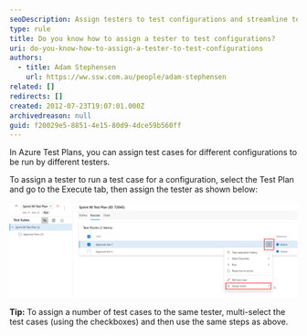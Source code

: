 ```yaml
---
seoDescription: Assign testers to test configurations and streamline testing workflow using Azure Test Plans.
type: rule
title: Do you know how to assign a tester to test configurations?
uri: do-you-know-how-to-assign-a-tester-to-test-configurations
authors:
  - title: Adam Stephensen
    url: https://ww.ssw.com.au/people/adam-stephensen
related: []
redirects: []
created: 2012-07-23T19:07:01.000Z
archivedreason: null
guid: f20029e5-8851-4e15-80d9-4dce59b560ff
---
```


In Azure Test Plans, you can assign test cases for different configurations to be run by different testers.

<!--endintro-->

To assign a tester to run a test case for a configuration, select the Test Plan and go to the Execute tab, then assign the tester as shown below:

![Figure: Assign a tester to a test case & configuration](assign-tester-to-test-cases.jpg)

**Tip:** To assign a number of test cases to the same tester, multi-select the test cases (using the checkboxes) and then use the same steps as above.
